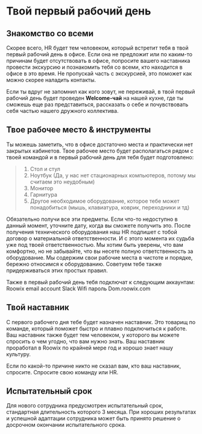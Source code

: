 # Твой первый рабочий день 

## Знакомство со всеми
Скорее всего, HR будет тем человеком, который встретит тебя в твой первый рабочий день в офисе. Если она не предложит или по каким-то причинам будет отсутствовать в офисе, попросите вашего наставника провести экскурсию и познакомить тебя со всеми, кто находится в офисе в это время. Не пропускай часть с экскурсией, это поможет как можно скорее наладить контакты. 

Если ты вдруг не запомнил как кого зовут, не переживай, в твой первый рабочий день будет проведен **Welcome-чай** на нашей кухне, где ты сможешь еще раз представиться, рассказать о себе и почувствовать себя частью нашего дружного коллектива.

## Твое рабочее место & инструменты 

Ты можешь заметить, что в офисе достаточно места и практически нет закрытых кабинетов. Твое рабочее место будет располагаться рядом с твоей командой и в первый рабочий день для тебя будет подготовлено: 

>1. Стол и стул
>2. Ноутбук (Да, у нас нет стационарных компьютеров, потому мы считаем это неудобным)
>3. Монитор
>4. Гарнитура 
>5. Другое необходимое оборудование, которое тебе может понадобиться (мышь, клавиатура, коврик, переходники и тд)

Обязательно получи все эти предметы. Если что-то недоступно в данный момент, уточните дату, когда вы сможете получить это.
После получения технического оборудования наш HR подпишет с тобой договор о материальной ответственности. И с этого момента их судьба уже под твоей ответственностью. 
Мы хотим быть уверены, что вам комфортно, но не забывайте, что вы несете полную ответственность за оборудование. Мы содержим свои рабочие места в чистоте и порядке, бережно относимся к оборудованию. Советуем тебе также придерживаться этих простых правил. 

Также в первый рабочий день тебя подключат к следующим аккаунтам:
Roowix email account 
Slack
Wifi пароль 
Dom.roowix.com

## Твой наставник
С первого рабочего дня тебе будет назначен наставник. Это товарищ по команде, который поможет быстро и плавно подключиться к работе. Ваш наставник также будет тем человеком, у которого вы можете спросить о чем угодно, что вам нужно знать. Ваш наставник проработал в Roowix по крайней мере год и хорошо знает нашу культуру. 

Если по какой-то причине никто не сказал вам, кто ваш наставник, спросите. Спросите свою команду или HR.

## Испытательный срок
Для нового сотрудника предусмотрен испытательный срок, стандартная длительность которого 3 месяца. При хороших результатах и успешной адаптации сотрудника может быть принято решение о досрочном окончании испытательного срока.
